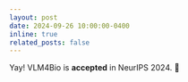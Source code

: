 ```yaml
---
layout: post
date: 2024-09-26 10:00:00-0400
inline: true
related_posts: false
---
```


Yay! VLM4Bio is **accepted** in NeurIPS 2024. :tada: 
